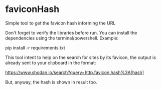 # faviconHash
Simple tool to get the favicon hash informing the URL

Don't forget to verify the libraries before run. You can install the dependencies using the terminal/powershell. Example:

pip install -r requirements.txt

This tool intent to help on the search for sites by its favicon, the output is already sent to your clipboard in the format:

https://www.shodan.io/search?query=http.favicon.hash%3A[hash]

But, anyway, the hash is shown in result too.

